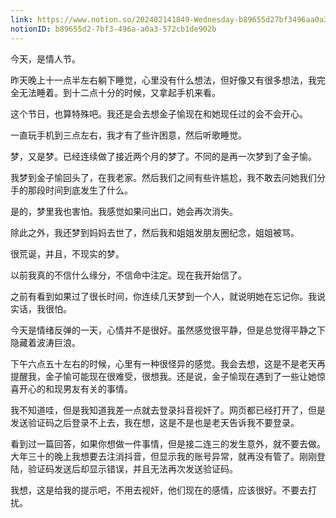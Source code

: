 ```yaml
---
link: https://www.notion.so/202402141849-Wednesday-b89655d27bf3496aa0a3572cb1de902b
notionID: b89655d2-7bf3-496a-a0a3-572cb1de902b
---
```

今天，是情人节。

昨天晚上十一点半左右躺下睡觉，心里没有什么想法，但好像又有很多想法，我完全无法睡着。到十二点十分的时候，又拿起手机来看。

这个节日，也算特殊吧。我还是会去想金子愉现在和她现任过的会不会开心。

一直玩手机到三点左右，我才有了些许困意，然后听歌睡觉。

梦，又是梦。已经连续做了接近两个月的梦了。不同的是再一次梦到了金子愉。

我梦到金子愉回头了，在我老家。然后我们之间有些许尴尬，我不敢去问她我们分手的那段时间到底发生了什么。

是的，梦里我也害怕。我感觉如果问出口，她会再次消失。

除此之外，我还梦到妈妈去世了，然后我和姐姐发朋友圈纪念，姐姐被骂。

很荒诞，并且，不现实的梦。

以前我真的不信什么缘分，不信命中注定。现在我开始信了。

之前有看到如果过了很长时间，你连续几天梦到一个人，就说明她在忘记你。我说实话，我很怕。

今天是情绪反弹的一天，心情并不是很好。虽然感觉很平静，但是总觉得平静之下隐藏着波涛巨浪。

下午六点五十左右的时候，心里有一种很怪异的感觉。我会去想，这是不是老天再提醒我，金子愉可能现在很难受，很想我。还是说，金子愉现在遇到了一些让她惊喜开心的和现男友有关的事情。

我不知道哇，但是我知道我差一点就去登录抖音视奸了。网页都已经打开了，但是发送验证码之后登录不上去，我在想，这是不是也是老天告诉我不要登录。

看到过一篇回答，如果你想做一件事情，但是接二连三的发生意外，就不要去做。大年三十的晚上我想要去注消抖音，但显示我的账号异常，就再没有管了。刚刚登陆，验证码发送后却显示错误，并且无法再次发送验证码。

我想，这是给我的提示吧，不用去视奸，他们现在的感情，应该很好。不要去打扰。